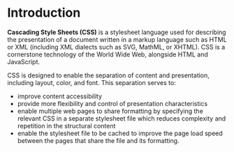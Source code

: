 # Introduction

**Cascading Style Sheets (CSS)** is a stylesheet language used for describing the presentation of a document written in a markup language such as HTML or XML (including XML dialects such as SVG, MathML, or XHTML). CSS is a cornerstone technology of the World Wide Web, alongside HTML and JavaScript.

CSS is designed to enable the separation of content and presentation, including layout, color, and font. This separation serves to:

- improve content accessibility
- provide more flexibility and control of presentation characteristics
- enable multiple web pages to share formatting by specifying the relevant CSS in a separate stylesheet file which reduces complexity  and repetition in the structural content
- enable the stylesheet file to be cached to improve the page load speed between the pages that share the file and its formatting.
